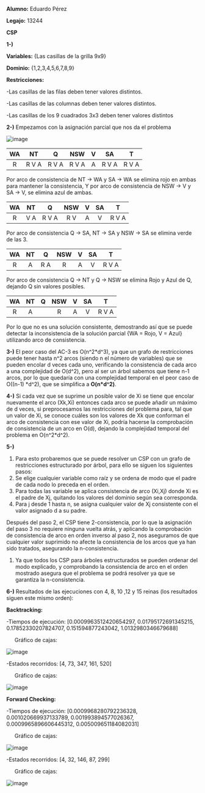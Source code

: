 ﻿**Alumno:** Eduardo Pérez

**Legajo:** 13244

**CSP**

**1-)** 

**Variables:** {Las casillas de la grilla 9x9}

**Dominio:** {1,2,3,4,5,6,7,8,9}

**Restricciones:**

-Las casillas de las filas deben tener valores distintos.

-Las casillas de las columnas deben tener valores distintos.

-Las casillas de los 9 cuadrados 3x3 deben tener valores distintos

**2-)** Empezamos con la asignación parcial que nos da el problema

![image](https://user-images.githubusercontent.com/88392382/136292480-ed20fa7b-5c04-4748-8869-8d801b540886.png)

|WA|NT|Q|NSW|V|SA|T|
| :-: | :-: | :-: | :-: | :-: | :-: | :-: |
|R|R V A|R V A|R V A|A|R V A|R V A|

Por arco de consistencia de NT -> WA y SA -> WA se elimina rojo en ambas para mantener la consistencia, Y por arco de consistencia de NSW -> V y SA -> V, se elimina azul de ambas.

|WA|NT|Q|NSW|V|SA|T|
| :-: | :-: | :-: | :-: | :-: | :-: | :-: |
|R|V A|R V A|R V|A|V|R V A|


Por arco de consistencia Q -> SA, NT -> SA y NSW -> SA se elimina verde de las 3.

|WA|NT|Q|NSW|V|SA|T|
| :-: | :-: | :-: | :-: | :-: | :-: | :-: |
|R|A|R A|R|A|V|R V A|

Por arco de consistencia Q -> NT y Q -> NSW se elimina Rojo y Azul de Q, dejando Q sin valores posibles.

|WA|NT|Q|NSW|V|SA|T|
| :-: | :-: | :-: | :-: | :-: | :-: | :-: |
|R|A||R|A|V|R V A|


Por lo que no es una solución consistente, demostrando así que se puede detectar la inconsistencia de la solución parcial {WA = Rojo, V = Azul} utilizando arco de consistencia.

**3-)** El peor caso del AC-3 es O(n^2\*d^3), ya que un grafo de restricciones puede tener hasta n^2 arcos (siendo n el número de variables) que se pueden encolar d veces cada uno, verificando la consistencia de cada arco a una complejidad de O(d^2), pero al ser un árbol sabemos que tiene n-1 arcos, por lo que quedaría con una complejidad temporal en el peor caso de O((n-1) \*d^2), que se simplifica a **O(n\*d^2)**.

**4-)** Si cada vez que se suprime un posible valor de Xi se tiene que encolar nuevamente el arco (Xk,Xi) entonces cada arco se puede añadir un máximo de d veces, si preprocesamos las restricciones del problema para, tal que un valor de Xi, se conoce cuáles son los valores de Xk que conforman el arco de consistencia con ese valor de Xi, podría hacerse la comprobación de consistencia de un arco en O(d), dejando la complejidad temporal del problema en O(n^2\*d^2).

**5-)** 

1) Para esto probaremos que se puede resolver un CSP con un grafo de restricciones estructurado por árbol, para ello se siguen los siguientes pasos:
1) Se elige cualquier variable como raíz y se ordena de modo que el padre de cada nodo lo preceda en el orden.
1) Para todas las variable se aplica consistencia de arco (Xi,Xj) donde Xi es el padre de Xj, quitando los valores del dominio según sea corresponda.
1) Para j desde 1 hasta n, se asigna cualquier valor de Xj consistente con el valor asignado d a su padre.

Después del paso 2, el CSP tiene 2-consistencia, por lo que la asignación del paso 3 no requiere ninguna vuelta atrás, y aplicando la comprobación de consistencia de arco en orden inverso al paso 2, nos aseguramos de que cualquier valor suprimido no afecte la consistencia de los arcos que ya han sido tratados, asegurando la n-consistencia.

1) Ya que todos los CSP para árboles estructurados se pueden ordenar del modo explicado, y comprobando la consistencia de arco en el orden mostrado asegura que el problema se podrá resolver ya que se garantiza la n-consistencia.








**6-)** Resultados de las ejecuciones con 4, 8, 10 ,12 y 15 reinas (los resultados siguen este mismo orden):

**Backtracking:**

-Tiempos de ejecución: [0.0009963512420654297, 0.01795172691345215, 0.17852330207824707, 0.151594877243042, 1.0132980346679688]

`	`Gráfico de cajas:

![image](https://user-images.githubusercontent.com/88392382/136292502-eb2a885c-7512-480c-adae-182204df1c55.png)

-Estados recorridos: [4, 73, 347, 161, 520]

`	`Gráfico de cajas:

![image](https://user-images.githubusercontent.com/88392382/136292511-ec089aa8-9771-47cd-ad37-035bd286a0fb.png)

**Forward Checking:**

-Tiempos de ejecución: [0.0009968280792236328, 0.001020669937133789, 0.001993894577026367, 0.0009965896606445312, 0.005009651184082031]

`	`Gráfico de cajas:

![image](https://user-images.githubusercontent.com/88392382/136292522-d9e04ede-22b9-4956-b3f3-57fd36e1afb4.png)

-Estados recorridos: [4, 32, 146, 87, 299]

`	`Gráfico de cajas:

![image](https://user-images.githubusercontent.com/88392382/136292539-b8e5cc2e-d627-44b6-9dfb-572faea47a86.png)
